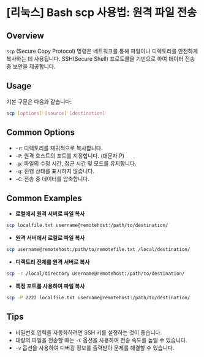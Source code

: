 # [리눅스] Bash scp 사용법: 원격 파일 전송

## Overview
`scp` (Secure Copy Protocol) 명령은 네트워크를 통해 파일이나 디렉토리를 안전하게 복사하는 데 사용됩니다. SSH(Secure Shell) 프로토콜을 기반으로 하여 데이터 전송 중 보안을 제공합니다.

## Usage
기본 구문은 다음과 같습니다:
```bash
scp [options] [source] [destination]
```

## Common Options
- `-r`: 디렉토리를 재귀적으로 복사합니다.
- `-P`: 원격 호스트의 포트를 지정합니다. (대문자 P)
- `-p`: 파일의 수정 시간, 접근 시간 및 모드를 유지합니다.
- `-q`: 진행 상태를 표시하지 않습니다.
- `-C`: 전송 중 데이터를 압축합니다.

## Common Examples
- **로컬에서 원격 서버로 파일 복사**
```bash
scp localfile.txt username@remotehost:/path/to/destination/
```

- **원격 서버에서 로컬로 파일 복사**
```bash
scp username@remotehost:/path/to/remotefile.txt /local/destination/
```

- **디렉토리 전체를 원격 서버로 복사**
```bash
scp -r /local/directory username@remotehost:/path/to/destination/
```

- **특정 포트를 사용하여 파일 복사**
```bash
scp -P 2222 localfile.txt username@remotehost:/path/to/destination/
```

## Tips
- 비밀번호 입력을 자동화하려면 SSH 키를 설정하는 것이 좋습니다.
- 대량의 파일을 전송할 때는 `-C` 옵션을 사용하여 전송 속도를 높일 수 있습니다.
- `-v` 옵션을 사용하여 디버깅 정보를 출력받아 문제를 해결할 수 있습니다.